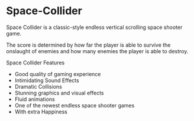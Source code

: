 # Space-Collider
Space Collider is a classic-style endless vertical scrolling space shooter game.

The score is determined by how far the player is able to survive the onslaught
of enemies and how many enemies the player is able to destroy.

Space Collider Features 
* Good quality of gaming experience
* Intimidating Sound Effects
* Dramatic Collisions
* Stunning graphics and visual effects
* Fluid animations
* One of the newest endless space shooter games
* With extra Happiness
